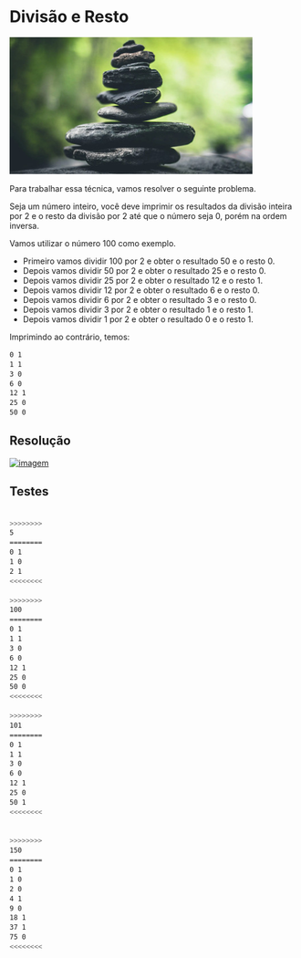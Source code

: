 # Divisão e Resto

![_](https://raw.githubusercontent.com/qxcodeed/arcade/master/base/resto/cover.jpg)

Para trabalhar essa técnica, vamos resolver o seguinte problema.

Seja um número inteiro, você deve imprimir os resultados da divisão inteira por 2 e o resto da divisão por 2 até que o número seja 0, porém na ordem inversa.

Vamos utilizar o número 100 como exemplo.

- Primeiro vamos dividir 100 por 2 e obter o resultado 50 e o resto 0.
- Depois vamos dividir 50 por 2 e obter o resultado 25 e o resto 0.
- Depois vamos dividir 25 por 2 e obter o resultado 12 e o resto 1.
- Depois vamos dividir 12 por 2 e obter o resultado 6 e o resto 0.
- Depois vamos dividir 6 por 2 e obter o resultado 3 e o resto 0.
- Depois vamos dividir 3 por 2 e obter o resultado 1 e o resto 1.
- Depois vamos dividir 1 por 2 e obter o resultado 0 e o resto 1.

Imprimindo ao contrário, temos:

```txt
0 1
1 1
3 0
6 0
12 1
25 0
50 0
```

## Resolução

[![imagem](https://user-images.githubusercontent.com/4747652/267033420-04b92b31-5905-45ea-9cb6-f903681e7e20.png)](https://youtu.be/2n8w2yju6Sc)

## Testes

```bash

>>>>>>>>
5
========
0 1
1 0
2 1
<<<<<<<<

>>>>>>>>
100
========
0 1
1 1
3 0
6 0
12 1
25 0
50 0
<<<<<<<<

>>>>>>>>
101
========
0 1
1 1
3 0
6 0
12 1
25 0
50 1
<<<<<<<<


>>>>>>>>
150
========
0 1
1 0
2 0
4 1
9 0
18 1
37 1
75 0
<<<<<<<<

```
